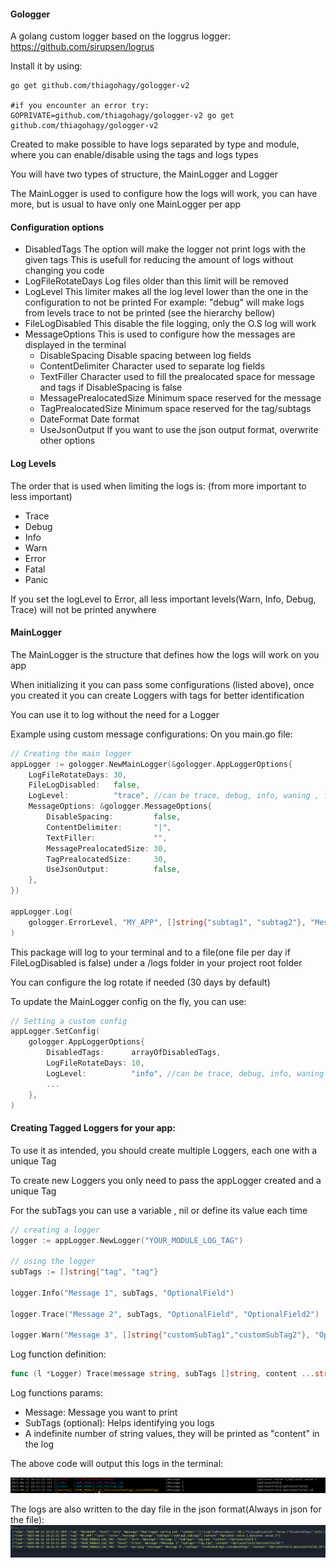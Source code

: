 
#### Gologger

A golang custom logger based on the loggrus logger:
https://github.com/sirupsen/logrus

Install it by using:

```
go get github.com/thiagohagy/gologger-v2
 
#if you encounter an error try:
GOPRIVATE=github.com/thiagohagy/gologger-v2 go get github.com/thiagohagy/gologger-v2
```
Created to make possible to have logs separated by type and module, where you can enable/disable using the tags and logs types

You will have two types of structure, the MainLogger and Logger

The MainLogger is used to configure how the logs will work, you can have more, but is usual to have only one MainLogger per app

#### Configuration options #### 
- DisabledTags
    The option will make the logger not print logs with the given tags
    This is usefull for reducing the amount of logs without changing you code
- LogFileRotateDays
    Log files older than this limit will be removed
- LogLevel
    This limiter makes all the log level lower than the one in the configuration to not be printed
    For example:
    "debug" will make logs from levels trace to not be printed (see the hierarchy bellow)
- FileLogDisabled 
    This disable the file logging, only the O.S log will work
- MessageOptions
    This is used to configure how the messages are displayed in the terminal 
    - DisableSpacing
        Disable spacing between log fields
    - ContentDelimiter
        Character used to separate log fields
    - TextFiller
        Character used to fill the prealocated space for message and tags if DisableSpacing is false 
    - MessagePrealocatedSize
        Minimum space reserved for the message
    - TagPrealocatedSize
        Minimum space reserved for the tag/subtags
    - DateFormat
        Date format
    - UseJsonOutput
        If you want to use the json output format, overwrite other options

#### Log Levels ####

The order that is used when limiting the logs is: (from more important to less important)
- Trace
- Debug
- Info
- Warn
- Error
- Fatal
- Panic

If you set the logLevel to Error, all less important levels(Warn, Info, Debug, Trace) will not be printed anywhere

#### MainLogger ####

The MainLogger is the structure that defines how the logs will work on you app

When initializing it you can pass some configurations (listed above), once you created it you can create Loggers with tags for better identification

You can use it to log without the need for a Logger

Example using custom message configurations:
On you main.go file:
~~~ go
// Creating the main logger
appLogger := gologger.NewMainLogger(&gologger.AppLoggerOptions{
    LogFileRotateDays: 30,
    FileLogDisabled:   false,
    LogLevel:          "trace", //can be trace, debug, info, waning , fatal, panic
    MessageOptions: &gologger.MessageOptions{
        DisableSpacing:         false,
        ContentDelimiter:       "|",
        TextFiller:             "",
        MessagePrealocatedSize: 30,
        TagPrealocatedSize:     30,
        UseJsonOutput:          false,
    },
})

appLogger.Log(
    gologger.ErrorLevel, "MY_APP", []string{"subtag1", "subtag2"}, "Message", "Optional value 1", "Optional value 2",
)
~~~

This package will log to your terminal and to a file(one file per day if FileLogDisabled is false) under a /logs folder in your project root folder

You can configure the log rotate if needed (30 days by default)

To update the MainLogger config on the fly, you can use:
~~~go
// Setting a custom config
appLogger.SetConfig(
    gologger.AppLoggerOptions{
        DisabledTags:      arrayOfDisabledTags,
        LogFileRotateDays: 10,
        LogLevel:          "info", //can be trace, debug, info, waning , fatal, panic
        ...
    },
)
~~~

#### Creating Tagged Loggers for your app:
To use it as intended, you should create multiple Loggers, each one with a unique Tag

To create new Loggers you only need to pass the appLogger created and a unique Tag

For the subTags you can use a variable , nil or define its value each time

~~~go
// creating a logger
logger := appLogger.NewLogger("YOUR_MODULE_LOG_TAG")

// using the logger
subTags := []string{"tag", "tag"}

logger.Info("Message 1", subTags, "OptionalField")

logger.Trace("Message 2", subTags, "OptionalField", "OptionalField2")

logger.Warn("Message 3", []string{"customSubTag1","customSubTag2"}, "OptionalField", "OptionalField2", "10")

~~~


Log function definition:
~~~go
func (l *Logger) Trace(message string, subTags []string, content ...string) {...}
~~~

Log functions params:
- Message: Message you want to print
- SubTags (optional): Helps identifying you logs
- A indefinite number of string values, they will be printed as "content" in the log 

The above code will output this logs in the terminal:

![alt text](image.png)

The logs are also written to the day file in the json format(Always in json for the file):
![alt text](image-1.png)